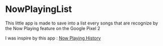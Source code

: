 # NowPlayingList
This little app is made to save into a list every songs that are recognize by the Now Playing feature on the Google Pixel 2

I was inspire by this app : [Now Playing History](https://play.google.com/store/apps/details?id=com.greatbytes.nowplayinghistory "Now Playing History")
